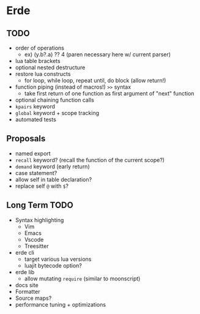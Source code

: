 # Erde

## TODO

- order of operations
  - ex) (y.b?.a) ?? 4 (paren necessary here w/ current parser)
- lua table brackets
- optional nested destructure
- restore lua constructs
  - for loop, while loop, repeat until, do block (allow return!)
- function piping (instead of macros!) `>>` syntax
  - take first return of one function as first argument of "next" function
- optional chaining function calls
- `kpairs` keyword
- `global` keyword + scope tracking
- automated tests

## Proposals

- named export
- `recall` keyword? (recall the function of the current scope?)
- `demand` keyword (early return)
- case statement?
- allow self in table declaration?
- replace self `@` with `$`?

## Long Term TODO

- Syntax highlighting
  - Vim
  - Emacs
  - Vscode
  - Treesitter
- erde cli
  - target various lua versions
  - luajit bytecode option?
- erde lib
  - allow mutating `require` (similar to moonscript)
- docs site
- Formatter
- Source maps?
- performance tuning + optimizations
